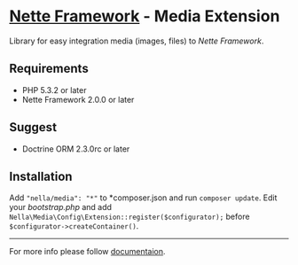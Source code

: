 [Nette Framework](http://nette.org) - Media Extension
=====================================================

Library for easy integration media (images, files) to _Nette Framework_.

Requirements
------------

- PHP 5.3.2 or later
- Nette Framework 2.0.0 or later

Suggest
-------
- Doctrine ORM 2.3.0rc or later


Installation
------------

Add `"nella/media": "*"` to *composer.json and run `composer update`.
Edit your *bootstrap.php* and add `Nella\Media\Config\Extension::register($configurator);`
before `$configurator->createContainer()`.


-----

For more info please follow [documentaion](http://doc.nellafw.org/en/media).
